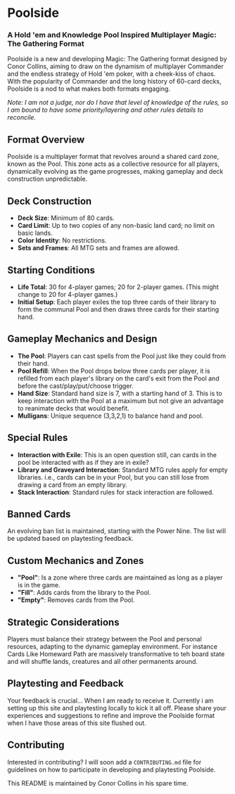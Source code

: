 # Poolside
### A Hold 'em and Knowledge Pool Inspired Multiplayer Magic: The Gathering Format

Poolside is a new and developing Magic: The Gathering format designed by Conor Collins, aiming to draw on the dynamism of multiplayer Commander and the endless strategy of Hold 'em poker, with a cheek-kiss of chaos. With the popularity of Commander and the long history of 60-card decks, Poolside is a nod to what makes both formats engaging.

*Note: I am not a judge, nor do I have that level of knowledge of the rules, so I am bound to have some priority/layering and other rules details to reconcile.*

## Format Overview
Poolside is a multiplayer format that revolves around a shared card zone, known as the Pool. This zone acts as a collective resource for all players, dynamically evolving as the game progresses, making gameplay and deck construction unpredictable.

## Deck Construction
- **Deck Size**: Minimum of 80 cards.
- **Card Limit**: Up to two copies of any non-basic land card; no limit on basic lands.
- **Color Identity**: No restrictions.
- **Sets and Frames**: All MTG sets and frames are allowed.

## Starting Conditions
- **Life Total**: 30 for 4-player games; 20 for 2-player games. (This might change to 20 for 4-player games.)
- **Initial Setup**: Each player exiles the top three cards of their library to form the communal Pool and then draws three cards for their starting hand.

## Gameplay Mechanics and Design
- **The Pool**: Players can cast spells from the Pool just like they could from their hand.
- **Pool Refill**: When the Pool drops below three cards per player, it is refilled from each player's library on the card's exit from the Pool and before the cast/play/put/choose trigger.
- **Hand Size**: Standard hand size is 7, with a starting hand of 3. This is to keep interaction with the Pool at a maximum but not give an advantage to reanimate decks that would benefit.
- **Mulligans**: Unique sequence (3,3,2,1) to balance hand and pool.

## Special Rules
- **Interaction with Exile**: This is an open question still,  can cards in the pool be interacted with as if they are in exile?
- **Library and Graveyard Interaction**: Standard MTG rules apply for empty libraries. i.e., cards can be in your Pool, but you can still lose from drawing a card from an empty library.
- **Stack Interaction**: Standard rules for stack interaction are followed.

## Banned Cards
An evolving ban list is maintained, starting with the Power Nine. The list will be updated based on playtesting feedback.

## Custom Mechanics and Zones
- **"Pool"**: Is a zone where three cards are maintained as long as a player is in the game.
- **"Fill"**: Adds cards from the library to the Pool.
- **"Empty"**: Removes cards from the Pool.

## Strategic Considerations
Players must balance their strategy between the Pool and personal resources, adapting to the dynamic gameplay environment.  For instance Cards Like Homeward Path are massively transformative to teh board state and will shuffle lands, creatures and all other permanents around.

## Playtesting and Feedback
Your feedback is crucial... When I am ready to receive it.  Currently i am setting up this site and playtesting locally to kick it all off. Please share your experiences and suggestions to refine and improve the Poolside format when I have those areas of this site flushed out.

## Contributing
Interested in contributing? I will soon add a `CONTRIBUTING.md` file for guidelines on how to participate in developing and playtesting Poolside.

This README is maintained by Conor Collins in his spare time.
